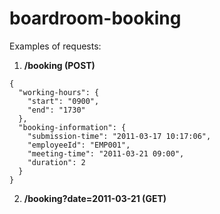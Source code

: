 # boardroom-booking

Examples of requests:
1) **/booking (POST)**

```
{
  "working-hours": {
    "start": "0900",
    "end": "1730"
  },
  "booking-information": {
    "submission-time": "2011-03-17 10:17:06",
    "employeeId": "EMP001",
    "meeting-time": "2011-03-21 09:00",
    "duration": 2
  }
}
```

2) **/booking?date=2011-03-21 (GET)**

